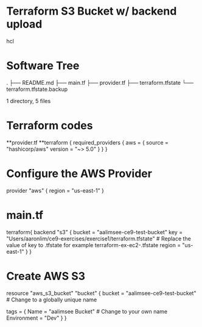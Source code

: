 # Terraform S3 Bucket w/ backend upload
hcl

# Software Tree
.
├── README.md
├── main.tf
├── provider.tf
├── terraform.tfstate
└── terraform.tfstate.backup

1 directory, 5 files

# Terraform codes

  **provider.tf
  **terraform {
    required_providers {
      aws = {
        source  = "hashicorp/aws"
        version = "~> 5.0"
      }
    }
  }
  
  # Configure the AWS Provider
  provider "aws" {
    region = "us-east-1"
  }

# main.tf

terraform{
    backend "s3" {
    bucket = "aalimsee-ce9-test-bucket" 
    key    = "Users/aaronlim/ce9-exercises/exercise1/terraform.tfstate" # Replace the value of key to <your suggested name>.tfstate for example terraform-ex-ec2-<NAME>.tfstate
    region = "us-east-1"
  }
}

# Create AWS S3
resource "aws_s3_bucket" "bucket" {
  bucket = "aalimsee-ce9-test-bucket" # Change to a globally unique name

  tags = {
    Name        = "aalimsee Bucket" # Change to your own name
    Environment = "Dev"
  }
}
